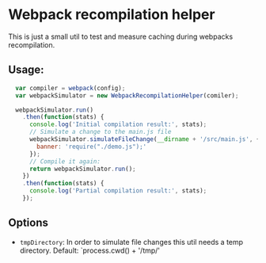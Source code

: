 # Webpack recompilation helper

This is just a small util to test and measure caching
during webpacks recompilation.

## Usage:

```js
  var compiler = webpack(config);
  var webpackSimulator = new WebpackRecompilationHelper(comiler);

  webpackSimulator.run()  
    .then(function(stats) {
      console.log('Initial compilation result:', stats);
      // Simulate a change to the main.js file
      webpackSimulator.simulateFileChange(__dirname + '/src/main.js', {
        banner: 'require("./demo.js");'
      });
      // Compile it again:
      return webpackSimulator.run();
    })
    .then(function(stats) {
      console.log('Partial compilation result:', stats);
    });
```

## Options

- `tmpDirectory`: In order to simulate file changes this util needs a temp directory. Default: `process.cwd() + '/tmp/'

